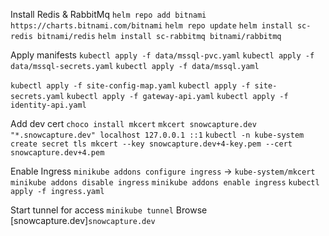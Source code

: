 Install Redis & RabbitMq
`helm repo add bitnami https://charts.bitnami.com/bitnami`
`helm repo update`
`helm install sc-redis bitnami/redis`
`helm install sc-rabbitmq bitnami/rabbitmq`

Apply manifests
`kubectl apply -f data/mssql-pvc.yaml`
`kubectl apply -f data/mssql-secrets.yaml`
`kubectl apply -f data/mssql.yaml`

`kubectl apply -f site-config-map.yaml`
`kubectl apply -f site-secrets.yaml`
`kubectl apply -f gateway-api.yaml`
`kubectl apply -f identity-api.yaml`

Add dev cert
`choco install mkcert`
`mkcert snowcapture.dev "*.snowcapture.dev" localhost 127.0.0.1 ::1`
`kubectl -n kube-system create secret tls mkcert --key snowcapture.dev+4-key.pem --cert snowcapture.dev+4.pem`

Enable Ingress
`minikube addons configure ingress` -> `kube-system/mkcert`
`minikube addons disable ingress`
`minikube addons enable ingress`
`kubectl apply -f ingress.yaml`

Start tunnel for access
`minikube tunnel`
Browse [snowcapture.dev]`snowcapture.dev`

